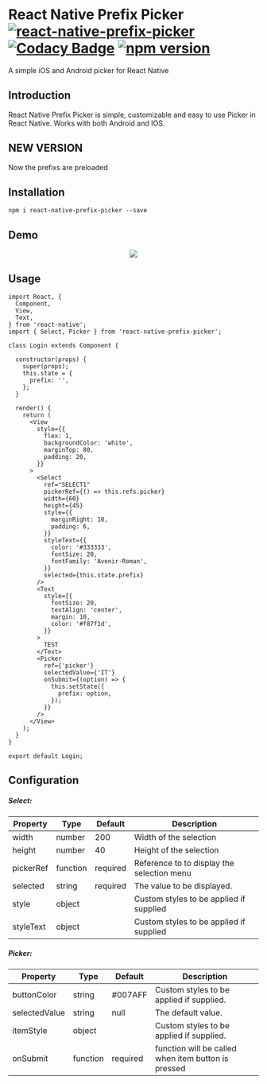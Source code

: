 
# React Native Prefix Picker [![react-native-prefix-picker](https://img.shields.io/npm/dt/react-native-prefix-picker.svg)](https://www.npmjs.org/package/react-native-prefix-picker) [![Codacy Badge](https://api.codacy.com/project/badge/grade/1116573675bb49339b9fd0ee71bcd665)](https://www.codacy.com/app/sarovin86/react-native-prefix-picker) [![npm version](https://badge.fury.io/js/react-native-prefix-picker.svg)](http://badge.fury.io/js/react-native-prefix-picker)
A simple iOS and Android picker for React Native

## Introduction
React Native Prefix Picker is simple, customizable and easy to use Picker in React Native. Works with both Android and IOS.

## NEW VERSION
Now the prefixs are preloaded

## Installation
```
npm i react-native-prefix-picker --save
```

## Demo
<p align="center">
  <img src ="https://raw.githubusercontent.com/sarovin/react-native-prefix-picker/master/picker-1.gif" />
</p>

## Usage
```
import React, {
  Component,
  View,
  Text,
} from 'react-native';
import { Select, Picker } from 'react-native-prefix-picker';

class Login extends Component {

  constructor(props) {
    super(props);
    this.state = {
      prefix: '',
    };
  }

  render() {
    return (
      <View
        style={{
          flex: 1,
          backgroundColor: 'white',
          marginTop: 80,
          padding: 20,
        }}
      >
        <Select
          ref="SELECT1"
          pickerRef={() => this.refs.picker}
          width={60}
          height={45}
          style={{
            marginRight: 10,
            padding: 6,
          }}
          styleText={{
            color: '#333333',
            fontSize: 20,
            fontFamily: 'Avenir-Roman',
          }}
          selected={this.state.prefix}
        />
        <Text
          style={{
            fontSize: 20,
            textAlign: 'center',
            margin: 10,
            color: '#f87f1d',
          }}
        >
          TEST
        </Text>
        <Picker
          ref={'picker'}
          selectedValue={'IT'}
          onSubmit={(option) => {
            this.setState({
              prefix: option,
            });
          }}
        />
      </View>
    );
  }
}

export default Login;
```

## Configuration
##### Select:
| Property | Type | Default | Description |
|---------------|----------|--------------|----------------------------------------------------------------|
| width | number | 200 | Width of the selection |
| height | number | 40 | Height of the selection |
| pickerRef | function | required | Reference to <Picker /> to display the selection menu |
| selected | string | required | The value to be displayed. |
| style | object | | Custom styles to be applied if supplied |
| styleText | object | | Custom styles to be applied if supplied |

##### Picker:
| Property | Type | Default | Description |
|---------------|----------|--------------|----------------------------------------------------------------|
| buttonColor | string | #007AFF | Custom styles to be applied if supplied. |
| selectedValue | string | null | The default value. |
| itemStyle | object | | Custom styles to be applied if supplied. |
| onSubmit | function | required | function will be called when item button is pressed |
